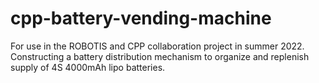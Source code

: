# cpp-battery-vending-machine
 For use in the ROBOTIS and CPP collaboration project in summer 2022. Constructing a battery distribution mechanism to organize and replenish supply of 4S 4000mAh lipo batteries.
